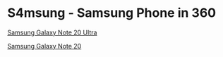 # S4msung - Samsung Phone in 360


[Samsung Galaxy Note 20 Ultra](http://is.gd/qOEF2z)

[Samsung Galaxy Note 20](http://is.gd/h9OyDm)
